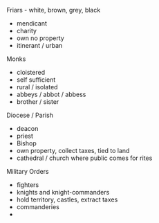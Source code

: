 Friars - white, brown, grey, black
- mendicant
- charity
- own no property
- itinerant / urban

Monks
- cloistered
- self sufficient
- rural / isolated
- abbeys / abbot / abbess
- brother / sister

Diocese / Parish
- deacon
- priest
- Bishop
- own property, collect taxes, tied to land
- cathedral / church where public comes for rites

Military Orders
- fighters
- knights and knight-commanders
- hold territory, castles, extract taxes
- commanderies
- 